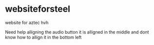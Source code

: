 # websiteforsteel
website for aztec hvh

Need help alligning the audio button
it is alligned in the middle and dont know how to allign it in the bottom left
